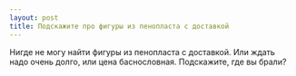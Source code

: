 ```yaml
---
layout: post 
title: Подскажите про фигуры из пенопласта с доставкой 
--- 
```

Нигде не могу найти фигуры из пенопласта с доставкой. Или ждать надо очень долго, или цена баснословная. Подскажите, где вы брали?